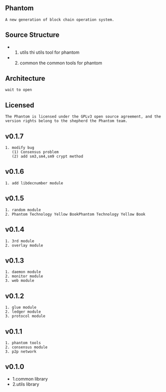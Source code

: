 

## Phantom	
	A new generation of block chain operation system.

## Source Structure
- 1. utils
	thi utils tool for phantom
- 2. common
	the common tools for phantom


## Architecture
	wait to open

## Licensed
	The Phantom is licensed under the GPLv3 open source agreement, and the version rights belong to the shepherd the Phantom team.
	
## v0.1.7
	1. modify bug 
	   (1) Consensus problem
	   (2) add sm3,sm4,sm9 crypt method
	
## v0.1.6
	1. add libdecnumber module
	
## v0.1.5
	1. random module
	2. Phantom Technology Yellow BookPhantom Technology Yellow Book
	
## v0.1.4
	1. 3rd module
	2. overlay module
	
## v0.1.3
	1. daemon module
	2. monitor module
	3. web module
	
## v0.1.2
	1. glue module
	2. ledger module
	3. protocol module

## v0.1.1
	1. phantom tools
	2. consensus module
	3. p2p network
	
## v0.1.0
- 1.common library
- 2.utils library


